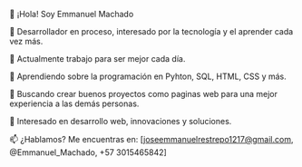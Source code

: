 👋 ¡Hola! Soy Emmanuel Machado

🎯 Desarrollador en proceso, interesado por la tecnología y el aprender cada vez más.

🔭 Actualmente trabajo para ser mejor cada día.

🌱 Aprendiendo sobre la programación en Pyhton, SQL, HTML, CSS y más.

🤝 Buscando crear buenos proyectos como paginas web para una mejor experiencia a las demás personas.

🧠 Interesado en desarrollo web, innovaciones y soluciones.

📫 ¿Hablamos? Me encuentras en: [joseemmanuelrestrepo1217@gmail.com, @Emmanuel_Machado, +57 3015465842]
